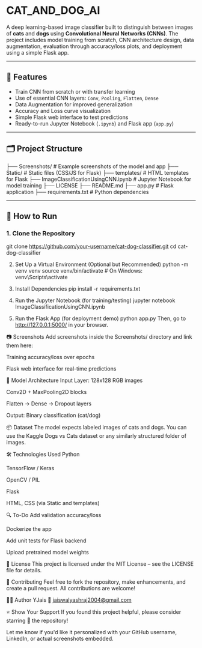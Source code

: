 # CAT_AND_DOG_AI
A deep learning-based image classifier built to distinguish between images of **cats** and **dogs** using **Convolutional Neural Networks (CNNs)**. The project includes model training from scratch, CNN architecture design, data augmentation, evaluation through accuracy/loss plots, and deployment using a simple Flask app.

---

## 🚀 Features

- Train CNN from scratch or with transfer learning
- Use of essential CNN layers: `Conv`, `Pooling`, `Flatten`, `Dense`
- Data Augmentation for improved generalization
- Accuracy and Loss curve visualization
- Simple Flask web interface to test predictions
- Ready-to-run Jupyter Notebook (`.ipynb`) and Flask app (`app.py`)

---

## 🗂️ Project Structure

├── Screenshots/ # Example screenshots of the model and app
├── Static/ # Static files (CSS/JS for Flask)
├── templates/ # HTML templates for Flask
├── ImageClassificationUsingCNN.ipynb # Jupyter Notebook for model training
├── LICENSE
├── README.md
├── app.py # Flask application
├── requirements.txt # Python dependencies

---

## 🧪 How to Run

### 1. Clone the Repository
git clone https://github.com/your-username/cat-dog-classifier.git
cd cat-dog-classifier

2. Set Up a Virtual Environment (Optional but Recommended)
python -m venv venv
source venv/bin/activate  # On Windows: venv\Scripts\activate

3. Install Dependencies
pip install -r requirements.txt

4. Run the Jupyter Notebook (for training/testing)
jupyter notebook ImageClassificationUsingCNN.ipynb

5. Run the Flask App (for deployment demo)
python app.py
Then, go to http://127.0.0.1:5000/ in your browser.

📷 Screenshots
Add screenshots inside the Screenshots/ directory and link them here:


Training accuracy/loss over epochs


Flask web interface for real-time predictions

🧠 Model Architecture
Input Layer: 128x128 RGB images

Conv2D + MaxPooling2D blocks

Flatten → Dense → Dropout layers

Output: Binary classification (cat/dog)

📦 Dataset
The model expects labeled images of cats and dogs. You can use the Kaggle Dogs vs Cats dataset or any similarly structured folder of images.

🛠️ Technologies Used
Python

TensorFlow / Keras

OpenCV / PIL

Flask

HTML, CSS (via Static and templates)

🔍 To-Do
 Add validation accuracy/loss

 Dockerize the app

 Add unit tests for Flask backend

 Upload pretrained model weights

📄 License
This project is licensed under the MIT License – see the LICENSE file for details.

🤝 Contributing
Feel free to fork the repository, make enhancements, and create a pull request. All contributions are welcome!

🙋‍♂️ Author
YJais
📧 jaiswalyashraj2004@gmail.com

⭐️ Show Your Support
If you found this project helpful, please consider starring 🌟 the repository!

Let me know if you'd like it personalized with your GitHub username, LinkedIn, or actual screenshots embedded.
